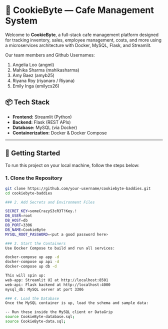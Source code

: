 # 🍪 CookieByte — Cafe Management System

Welcome to **CookieByte**, a full-stack cafe management platform designed for tracking inventory, sales, employee management, costs, and more using a microservices architecture with Docker, MySQL, Flask, and Streamlit.

Our team members and Github Usernames: 
1. Angelia Loo (angml)
2. Mahika Sharma (mahikasharma)
3. Amy Baez (amyb25)
4. Riyana Roy (riyanaro / Riyana)
5. Emily Inga (emilycs26)

## 📦 Tech Stack

- **Frontend:** Streamlit (Python)
- **Backend:** Flask (REST APIs)
- **Database:** MySQL (via Docker)
- **Containerization:** Docker & Docker Compose

---

## 🚀 Getting Started

To run this project on your local machine, follow the steps below:

### 1. Clone the Repository

```bash
git clone https://github.com/your-username/cookiebyte-baddies.git
cd cookiebyte-baddies

### 2. Add Secrets and Environment Files

SECRET_KEY=someCrazyS3cR3T!Key.!
DB_USER=root
DB_HOST=db
DB_PORT=3306
DB_NAME=CookieByte
MYSQL_ROOT_PASSWORD=<put a good password here>

### 3. Start the Containers
Use Docker Compose to build and run all services:

docker-compose up app -d
docker-compose up api -d
docker-compose up db -d 

This will spin up:
web-app: Streamlit UI at http://localhost:8501
web-api: Flask backend at http://localhost:4000
mysql_db: MySQL server at port 3306

### 4. Load the Database
Once the MySQL container is up, load the schema and sample data:

-- Run these inside the MySQL client or DataGrip
source CookieByte-database.sql;
source CookieByte-data.sql;


